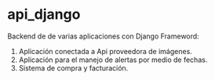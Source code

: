 # api_django

Backend de de varias aplicaciones con Django Frameword:

1. Aplicación conectada a Api proveedora de imágenes.
2. Aplicación para el manejo de alertas por medio de fechas.
3. Sistema de compra y facturación.
